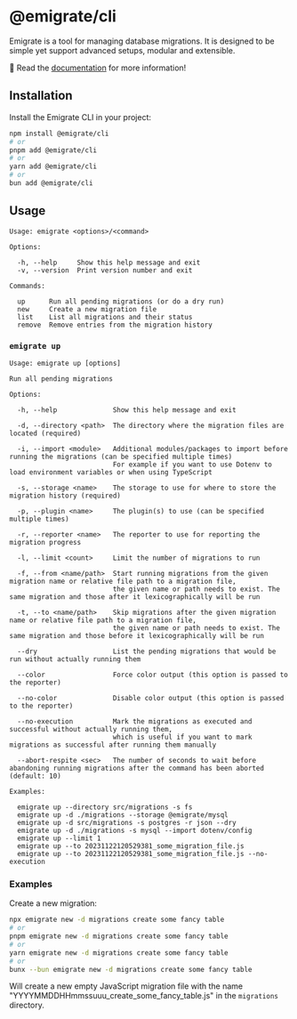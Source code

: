 # @emigrate/cli

Emigrate is a tool for managing database migrations. It is designed to be simple yet support advanced setups, modular and extensible.

📖 Read the [documentation](https://emigrate.dev) for more information!

## Installation

Install the Emigrate CLI in your project:

```bash
npm install @emigrate/cli
# or
pnpm add @emigrate/cli
# or
yarn add @emigrate/cli
# or
bun add @emigrate/cli
```

## Usage

```text
Usage: emigrate <options>/<command>

Options:

  -h, --help     Show this help message and exit
  -v, --version  Print version number and exit

Commands:

  up      Run all pending migrations (or do a dry run)
  new     Create a new migration file
  list    List all migrations and their status
  remove  Remove entries from the migration history
```

### `emigrate up`

```text
Usage: emigrate up [options]

Run all pending migrations

Options:

  -h, --help              Show this help message and exit

  -d, --directory <path>  The directory where the migration files are located (required)

  -i, --import <module>   Additional modules/packages to import before running the migrations (can be specified multiple times)
                          For example if you want to use Dotenv to load environment variables or when using TypeScript

  -s, --storage <name>    The storage to use for where to store the migration history (required)

  -p, --plugin <name>     The plugin(s) to use (can be specified multiple times)

  -r, --reporter <name>   The reporter to use for reporting the migration progress

  -l, --limit <count>     Limit the number of migrations to run

  -f, --from <name/path>  Start running migrations from the given migration name or relative file path to a migration file,
                          the given name or path needs to exist. The same migration and those after it lexicographically will be run

  -t, --to <name/path>    Skip migrations after the given migration name or relative file path to a migration file,
                          the given name or path needs to exist. The same migration and those before it lexicographically will be run

  --dry                   List the pending migrations that would be run without actually running them

  --color                 Force color output (this option is passed to the reporter)

  --no-color              Disable color output (this option is passed to the reporter)

  --no-execution          Mark the migrations as executed and successful without actually running them,
                          which is useful if you want to mark migrations as successful after running them manually

  --abort-respite <sec>   The number of seconds to wait before abandoning running migrations after the command has been aborted (default: 10)

Examples:

  emigrate up --directory src/migrations -s fs
  emigrate up -d ./migrations --storage @emigrate/mysql
  emigrate up -d src/migrations -s postgres -r json --dry
  emigrate up -d ./migrations -s mysql --import dotenv/config
  emigrate up --limit 1
  emigrate up --to 20231122120529381_some_migration_file.js
  emigrate up --to 20231122120529381_some_migration_file.js --no-execution
```

### Examples

Create a new migration:

```bash
npx emigrate new -d migrations create some fancy table
# or
pnpm emigrate new -d migrations create some fancy table
# or
yarn emigrate new -d migrations create some fancy table
# or
bunx --bun emigrate new -d migrations create some fancy table
```

Will create a new empty JavaScript migration file with the name "YYYYMMDDHHmmssuuu_create_some_fancy_table.js" in the `migrations` directory.
